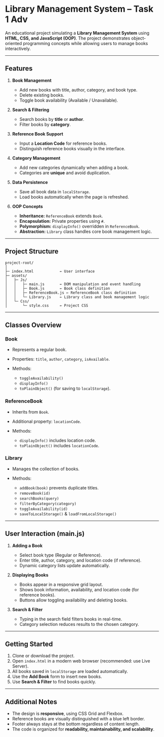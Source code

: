 # Library Management System – Task 1 Adv

An educational project simulating a **Library Management System** using **HTML, CSS, and JavaScript (OOP)**. The project demonstrates object-oriented programming concepts while allowing users to manage books interactively.

---

## Features

1. **Book Management**

   * Add new books with title, author, category, and book type.
   * Delete existing books.
   * Toggle book availability (Available / Unavailable).

2. **Search & Filtering**

   * Search books by **title** or **author**.
   * Filter books by **category**.

3. **Reference Book Support**

   * Input a **Location Code** for reference books.
   * Distinguish reference books visually in the interface.

4. **Category Management**

   * Add new categories dynamically when adding a book.
   * Categories are **unique** and avoid duplication.

5. **Data Persistence**

   * Save all book data in `localStorage`.
   * Load books automatically when the page is refreshed.

6. **OOP Concepts**

   * **Inheritance:** `ReferenceBook` extends `Book`.
   * **Encapsulation:** Private properties using `#`.
   * **Polymorphism:** `displayInfo()` overridden in `ReferenceBook`.
   * **Abstraction:** `Library` class handles core book management logic.

---

## Project Structure

```
project-root/
│
├─ index.html            ← User interface
├─ assets/
│   ├─ Js/
│   │   ├─ main.js       ← DOM manipulation and event handling
│   │   ├─ Book.js       ← Book class definition
│   │   ├─ ReferenceBook.js ← ReferenceBook class definition
│   │   └─ Library.js    ← Library class and book management logic
│   └─ Css/
│       └─ style.css     ← Project CSS
```

---

## Classes Overview

### Book

* Represents a regular book.
* Properties: `title`, `author`, `category`, `isAvailable`.
* Methods:

  * `toggleAvailability()`
  * `displayInfo()`
  * `toPlainObject()` (for saving to `localStorage`).

### ReferenceBook

* Inherits from `Book`.
* Additional property: `locationCode`.
* Methods:

  * `displayInfo()` includes location code.
  * `toPlainObject()` includes `locationCode`.

### Library

* Manages the collection of books.
* Methods:

  * `addBook(book)` prevents duplicate titles.
  * `removeBook(id)`
  * `searchBooks(query)`
  * `filterByCategory(category)`
  * `toggleAvailability(id)`
  * `saveToLocalStorage()` & `loadFromLocalStorage()`

---

## User Interaction (main.js)

1. **Adding a Book**

   * Select book type (Regular or Reference).
   * Enter title, author, category, and location code (if reference).
   * Dynamic category lists update automatically.

2. **Displaying Books**

   * Books appear in a responsive grid layout.
   * Shows book information, availability, and location code (for reference books).
   * Buttons allow toggling availability and deleting books.

3. **Search & Filter**

   * Typing in the search field filters books in real-time.
   * Category selection reduces results to the chosen category.

---

## Getting Started

1. Clone or download the project.
2. Open `index.html` in a modern web browser (recommended: use Live Server).
3. All books saved in `localStorage` are loaded automatically.
4. Use the **Add Book** form to insert new books.
5. Use **Search & Filter** to find books quickly.

---

## Additional Notes

* The design is **responsive**, using CSS Grid and Flexbox.
* Reference books are visually distinguished with a blue left border.
* Footer always stays at the bottom regardless of content length.
* The code is organized for **readability, maintainability, and scalability**.



